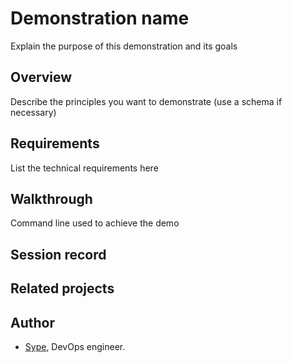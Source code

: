 # Demonstration name

Explain the purpose of this demonstration and its goals

## Overview

Describe the principles you want to demonstrate (use a schema if
necessary)

## Requirements

List the technical requirements here

## Walkthrough

Command line used to achieve the demo

## Session record

## Related projects


## Author

- [Sype](https://github.com/sype), DevOps engineer.